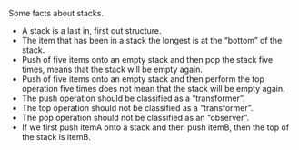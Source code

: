 Some facts about stacks.

* A stack is a last in, first out structure.  
* The item that has been in a stack the longest is at the “bottom” of the stack.  
* Push of five items onto an empty stack and then pop the stack five times, means that the stack will be empty again.  
* Push of five items onto an empty stack and then perform the top operation five times does not mean that the stack will be empty again.  
* The push operation should be classified as a “transformer”.  
* The top operation should not be classified as a “transformer”.  
* The pop operation should not be classified as an “observer”.  
* If we first push itemA onto a stack and then push itemB, then the top of the stack is itemB.  

